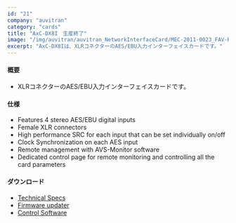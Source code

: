 ```yaml
---
id: "21"
company: "auvitran"
category: "cards"
title: "AxC-DX8I　生産終了"
image: "/img/auvitran/auvitran_NetworkInterfaceCard/MEC-2011-0023_FAV-Rev2-Bouchon-AxC-DX8I-1.webp"
excerpt: "AxC-DX8Iは、XLRコネクターのAES/EBU入力インターフェイスカードです。"
---
```

#### 概要
* XLRコネクターのAES/EBU入力インターフェイスカードです。

#### 仕様
* Features 4 stereo AES/EBU digital inputs
* Female XLR connectors
* High performance SRC for each input that can be set individually on/off
* Clock Synchronization on each AES input
* Remote management with AVS-Monitor software
* Dedicated control page for remote monitoring and controlling all the card parameters

#### ダウンロード
* [Technical Specs](https://www.auvitran.com/downloads/datasheet/AuviTran_AudioToolBox_AxC-DX8I_EN.pdf)
* [Firmware updater](https://www.auvitran.com/software-download/)
* [Control Software](https://www.auvitran.com/software-download/)